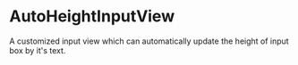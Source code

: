 # AutoHeightInputView
A customized input view which can automatically update the height of input box by it's text.
